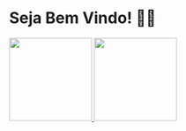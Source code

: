 # Seja Bem Vindo! 👨‍💻

<div style="display: inline_block">
    <a href="https://github.com/Alexandre752">
    <img height="150em" src="https://github-readme-stats.vercel.app/api?username=Alexandre752&show_icons=true&theme=gotham&https://github.com/Alexandre752/github-readme-stats)">
     <img height="150em" src="https://github-readme-stats.vercel.app/api/top-langs/?username=Alexandre752&layout=compact&theme=gotham&https://github.com/Alexandre752/github-readme-stats)">
</div>




